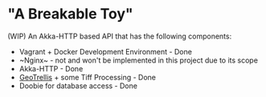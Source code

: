 # "A Breakable Toy"

(WIP) An Akka-HTTP based API that has the following components:
  - Vagrant + Docker Development Environment - Done
  - ~Nginx~ - not and won't be implemented in this project due to its scope
  - Akka-HTTP - Done
  - [GeoTrellis](https://github.com/locationtech/geotrellis) + some Tiff Processing - Done
  - Doobie for database access - Done
